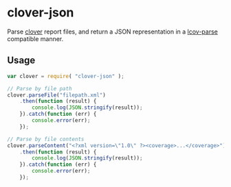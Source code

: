 # clover-json

Parse [clover](http://clover.github.io/clover/) report files, and return a JSON representation in a [lcov-parse](https://github.com/davglass/lcov-parse) compatible manner.

## Usage

```javascript
var clover = require( "clover-json" );

// Parse by file path
clover.parseFile("filepath.xml")
    .then(function (result) {
        console.log(JSON.stringify(result));
    }).catch(function (err) {
        console.error(err);
    });

// Parse by file contents
clover.parseContent("<?xml version=\"1.0\" ?><coverage>...</coverage>")
    .then(function (result) {
        console.log(JSON.stringify(result));
    }).catch(function (err) {
        console.error(err);
    });
```
